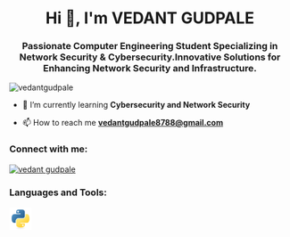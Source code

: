 <h1 align="center">Hi 👋, I'm VEDANT GUDPALE</h1>
<h3 align="center">Passionate Computer Engineering Student Specializing in Network Security & Cybersecurity.Innovative Solutions for Enhancing Network Security and Infrastructure.</h3>

<p align="left"> <img src="https://komarev.com/ghpvc/?username=vedantgudpale&label=Profile%20views&color=0e75b6&style=flat" alt="vedantgudpale" /> </p>

- 🌱 I’m currently learning **Cybersecurity and Network Security**

- 📫 How to reach me **vedantgudpale8788@gmail.com**

<h3 align="left">Connect with me:</h3>
<p align="left">
<a href="https://linkedin.com/in/vedant gudpale" target="blank"><img align="center" src="https://raw.githubusercontent.com/rahuldkjain/github-profile-readme-generator/master/src/images/icons/Social/linked-in-alt.svg" alt="vedant gudpale" height="30" width="40" /></a>
</p>

<h3 align="left">Languages and Tools:</h3>
<p align="left"> <a href="https://www.python.org" target="_blank" rel="noreferrer"> <img src="https://raw.githubusercontent.com/devicons/devicon/master/icons/python/python-original.svg" alt="python" width="40" height="40"/> </a> </p>
